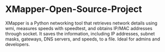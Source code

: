 # XMapper-Open-Source-Project
XMapper is a Python networking tool that retrieves network details using wmi, measures speeds with speedtest, and obtains IP/MAC addresses through socket. It saves the information, including IP addresses, subnet masks, gateways, DNS servers, and speeds, to a file. Ideal for admins and developers.
